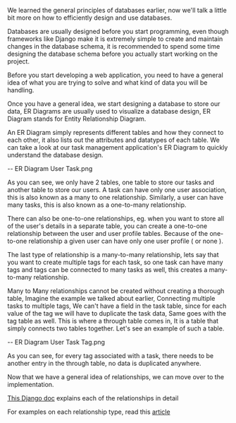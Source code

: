 We learned the general principles of databases earlier, now we'll talk a little bit more on how to efficiently design and use databases.

Databases are usually designed before you start programming, even though frameworks like Django make it is extremely simple to create and maintain changes in the database schema, it is recommended to spend some time designing the database schema before you actually start working on the project.

Before you start developing a web application, you need to have a general idea of what you are trying to solve and what kind of data you will be handling.

Once you have a general idea, we start designing a database to store our data, ER Diagrams are usually used to visualize a database design, ER Diagram stands for Entity Relationship Diagram.

An ER Diagram simply represents different tables and how they connect to each other, it also lists out the attributes and datatypes of each table. We can take a look at our task management application's ER Diagram to quickly understand the database design.

-- ER Diagram User Task.png

As you can see, we only have 2 tables, one table to store our tasks and another table to store our users. A task can have only one user association, this is also known as a many to one relationship. Similarly, a user can have many tasks, this is also known as a one-to-many relationship.

There can also be one-to-one relationships, eg. when you want to store all of the user's details in a separate table, you can create a one-to-one relationship between the user and user profile tables. Because of the one-to-one relationship a given user can have only one user profile ( or none ).

The last type of relationship is a many-to-many relationship, lets say that you want to create multiple tags for each task, so one task can have many tags and tags can be connected to many tasks as well, this creates a many-to-many relationship.

Many to Many relationships cannot be created without creating a thorough table, Imagine the example we talked about earlier, Connecting multiple tasks to multiple tags, We can't have a field in the task table, since for each value of the tag we will have to duplicate the task data, Same goes with the tag table as well. This is where a through table comes in, It is a table that simply connects two tables together. Let's see an example of such a table.

-- ER Diagram User Task Tag.png

As you can see, for every tag associated with a task, there needs to be another entry in the through table, no data is duplicated anywhere.

Now that we have a general idea of relationships, we can move over to the implementation.

[This Django doc](https://docs.djangoproject.com/en/4.0/topics/db/models/#relationships) explains each of the relationships in detail

For examples on each relationship type, read this [article](https://docs.djangoproject.com/en/4.0/topics/db/examples/)
